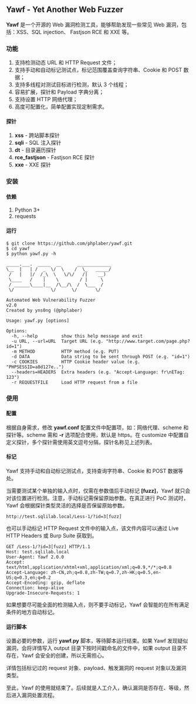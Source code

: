 ## Yawf - Yet Another Web Fuzzer

**Yawf** 是一个开源的 Web 漏洞检测工具，能够帮助发现一些常见 Web 漏洞，包括：XSS、SQL injection、 Fastjson RCE 和 XXE 等。

### 功能

1.  支持检测动态 URL 和 HTTP Request 文件；
2.  支持手动和自动标记测试点，标记范围覆盖查询字符串、Cookie 和 POST 数据；
3.  支持多线程对测试目标进行检测，默认 3 个线程；
4.  容易扩展，探针和 Payload 字典分离；
5.  支持设置 HTTP 网络代理；
6.  高度可配置化，简单配置实现定制需求。

#### 探针

1.  **xss** - 跨站脚本探针
2.  **sqli** - SQL 注入探针
3.  **dt** - 目录遍历探针
4.  **rce_fastjson** - Fastjson RCE 探针
5.  **xxe** - XXE 探针

### 安装

#### 依赖

1.  Python 3+
2.  requests

#### 运行

```console
$ git clone https://github.com/phplaber/yawf.git
$ cd yawf
$ python yawf.py -h

_____.___.  _____  __      _____________
\__  |   | /  _  \/  \    /  \_   _____/
 /   |   |/  /_\  \   \/\/   /|    __)  
 \____   /    |    \        / |     \   
 / ______\____|__  /\__/\  /  \___  /   
 \/              \/      \/       \/    

Automated Web Vulnerability Fuzzer      
v2.0                               
Created by yns0ng (@phplaber)           

Usage: yawf.py [options]

Options:
  -h, --help         show this help message and exit
  -u URL, --url=URL  Target URL (e.g. "http://www.target.com/page.php?id=1")
  -m METHOD          HTTP method (e.g. PUT)
  -d DATA            Data string to be sent through POST (e.g. "id=1")
  -c COOKIES         HTTP Cookie header value (e.g. "PHPSESSID=a8d127e..")
  --headers=HEADERS  Extra headers (e.g. "Accept-Language: fr\nETag: 123")
  -r REQUESTFILE     Load HTTP request from a file
```

### 使用

#### 配置

根据自身需求，修改 **yawf.conf** 配置文件中配置项，如：网络代理、scheme 和探针等。scheme 需和 **-r** 选项配合使用，默认是 https。在 customize 中配置自定义探针，多个探针需使用英文逗号分隔，探针名称见上述列表。

#### 标记

Yawf 支持手动和自动标记测试点，支持查询字符串、Cookie 和 POST 数据等处。

当需要测试某个单独的输入点时，仅需在参数值后手动标记 **[fuzz]**，Yawf 就只会对该位置进行检测。注意，手动标记需保留原始参数。在真正进行 PoC 测试时，Yawf 会根据探针类型灵活的选择是否保留原始参数。

```
http://test.sqlilab.local/Less-1/?id=3[fuzz]
```

也可以手动标记 HTTP Request 文件中的输入点，该文件内容可以通过 Live HTTP Headers 或 Burp Suite 获取到。

```
GET /Less-1/?id=3[fuzz] HTTP/1.1
Host: test.sqlilab.local
User-Agent: Yawf 2.0.0
Accept: text/html,application/xhtml+xml,application/xml;q=0.9,*/*;q=0.8
Accept-Language: zh-CN,zh;q=0.8,zh-TW;q=0.7,zh-HK;q=0.5,en-US;q=0.3,en;q=0.2
Accept-Encoding: gzip, deflate
Connection: keep-alive
Upgrade-Insecure-Requests: 1
```
如果想要尽可能全面的检测输入点，则不要手动标记，Yawf 会智能的在所有满足条件的地方自动标记。

#### 运行脚本

设置必要的参数，运行 **yawf.py** 脚本，等待脚本运行结束。如果 Yawf 发现疑似漏洞，会将详情写入 output 目录下按时间戳命名的文件中，如果 output 目录不存在，Yawf 会安全的创建，所以无需担心。

详情包括标记过的 request 对象、payload、触发漏洞的 request 对象以及漏洞类型。

至此，Yawf 的使用就结束了。后续就是人工介入，确认漏洞是否存在、等级，然后进入漏洞处置流程。

